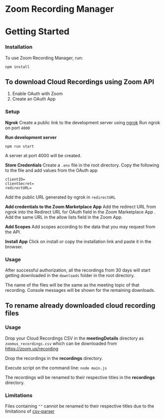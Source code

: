 # Zoom Recording Manager

# Getting Started

### Installation
To use Zoom Recording Manager, run:

    npm install

## To download Cloud Recordings using Zoom API

 1. Enable OAuth with Zoom
 2. Create an OAuth App

### Setup
**Ngrok**
Create a public link to the development server using [ngrok](https://ngrok.com/)
Run ngrok on port `4000`

**Run development server**

    npm run start
A server at port 4000 will be created.

**Store Credentials**
Create a `.env` file in the root directory.
Copy the following to the file and add values from the OAuth app
```
clientID=
clientSecret=
redirectURL=
```
Add the public URL generated by ngrok in `redirectURL`

**Add credentials to the Zoom Marketplace App**
Add the redirect URL from ngrok into the Redirect URL for OAuth field in the Zoom Marketplace App .
Add the same URL in the allow lists field in the Zoom App.

**Add Scopes**
Add scopes according to the data that you may request from the API.

**Install App**
Click on install or copy the installation link and paste it in the browser.

### Usage
After successful authorization, all the recordings from 30 days will start getting downloaded in the `downloads` folder in the root directory.

The name of the files will be the same as the meeting topic of that recording.
Console messages will be shown for  the remaining downloads.


## To rename already downloaded cloud recording files 




### Usage

 Drop your Cloud Recordings CSV in the **meetingDetails** directory as `zoomus_recordings.csv` which can be downloaded from https://zoom.us/recording
 
 Drop the recordings  in the **recordings** directory.
 
 Execute script on the command line: 
	`node main.js`

The recordings will be renamed to their respective titles in the **recordings** directory.
### Limitations

Files containing `""` cannot be renamed to their respective titles due to the limitations of  [csv-parser](https://github.com/mafintosh/csv-parser/issues/70)